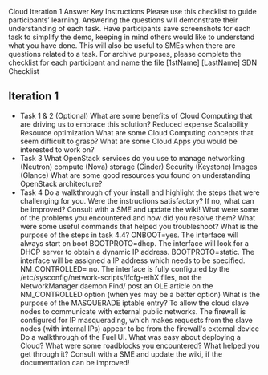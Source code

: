 Cloud Iteration 1 Answer Key
Instructions
Please use this checklist to guide participants’ learning. Answering the questions will demonstrate their understanding of each task.
Have participants save screenshots for each task to simplify the demo, keeping in mind others would like to understand what you have done. This will also be useful to SMEs when there are questions related to a task.
For archive purposes, please complete the checklist for each participant and name the file [1stName] [LastName] SDN Checklist
## Iteration 1
- Task 1 & 2 (Optional)
What are some benefits of Cloud Computing that are driving us to embrace this solution?
Reduced expense
Scalability
Resource optimization
What are some Cloud Computing concepts that seem difficult to grasp?
What are some Cloud Apps you would be interested to work on?
- Task 3
What OpenStack services do you use to manage
networking (Neutron)
compute (Nova)
storage (Cinder)
Security (Keystone)
Images (Glance)
What are some good resources you found on understanding OpenStack architecture? 
- Task 4
Do a walkthrough of your install and highlight the steps that were challenging for you.
Were the instructions satisfactory?
If no, what can be improved? Consult with a SME and update the wiki!
 What were some of the problems you encountered and how did you resolve them?
What were some useful commands that helped you troubleshoot?
What is the purpose of the steps in task 4.4?
ONBOOT=yes. The interface will always start on boot
BOOTPROTO=dhcp. The interface will look for a DHCP server to obtain a dynamic IP address.
BOOTPROTO=static. The interface will be assigned a IP address which needs to be specified.
NM_CONTROLLED= no. The interface is fully configured by the /etc/sysconfig/network-scripts/ifcfg-ethX files, not the NetworkManager daemon
Find/ post an OLE article on the NM_CONTROLLED option (when yes may be a better option)
What is the purpose of the MASQUERADE iptable entry?
To allow the cloud slave nodes to communicate with external public networks. The firewall is configured for IP masquerading, which makes requests from the slave nodes (with internal IPs) appear to be from the firewall's external device
Do a walkthrough of the Fuel UI.
What was easy about deploying a Cloud?
What were some roadblocks you encountered? What helped you get through it?
Consult with a SME and update the wiki, if the documentation can be improved!
